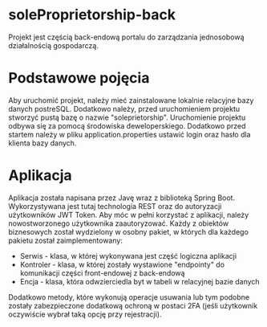 # soleProprietorship-back
Projekt jest częścią back-endową portalu do zarządzania jednosobową działalnością gospodarczą.

# Podstawowe pojęcia
Aby uruchomić projekt, należy mieć zainstalowane lokalnie relacyjne bazy danych postreSQL. Dodatkowo należy, przed uruchomieniem projektu stworzyć pustą bazę o nazwie "soleprietorship". 
Uruchomienie projektu odbywa się za pomocą środowiska deweloperskiego. Dodatkowo przed startem należy w pliku application.properties ustawić login oraz hasło dla klienta bazy danych.

# Aplikacja
Aplikacja została napisana przez Javę wraz z biblioteką Spring Boot. Wykorzystywana jest tutaj technologia REST oraz do autoryzacji użytkowników JWT Token.
Aby móc w pełni korzystać z aplikacji, należy nowostworzonego użytkownika zaautoryzować.
Każdy z obiektów biznesowych został wydzielony w osobny pakiet, w których dla każdego pakietu został zaimplementowany:
  * Serwis - klasa, w której wykonywana jest część logiczna aplikacji
  * Kontroler - klasa, w której zostały wystawione "endpointy" do komunikacji części front-endowej z back-endową
  * Encja - klasa, która odwzierciedla byt w tabeli w relacyjnej bazie danych
    
Dodatkowo metody, które wykonują operacje usuwania lub tym podobne zostały zabezpieczone dodatkową ochroną w postaci 2FA (jeśli użytkownik oczywiście wybrał taką opcję przy rejestracji).
